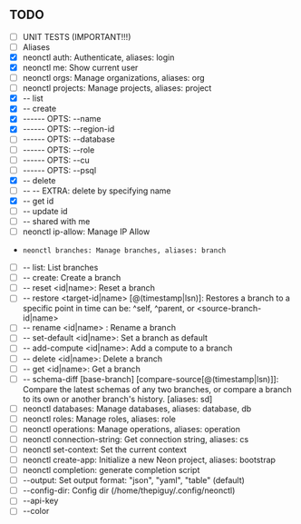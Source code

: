 ## TODO

- [ ] UNIT TESTS (IMPORTANT!!!)
- [ ] Aliases
- [x] neonctl auth: Authenticate, aliases: login
- [x] neonctl me: Show current user
- [ ] neonctl orgs: Manage organizations, aliases: org
- [ ] neonctl projects: Manage projects, aliases: project
- [x] -- list
- [x] -- create
- [x] ------ OPTS: --name
- [x] ------ OPTS: --region-id
- [ ] ------ OPTS: --database
- [ ] ------ OPTS: --role
- [ ] ------ OPTS: --cu
- [ ] ------ OPTS: --psql
- [x] -- delete
- [ ] -- -- EXTRA: delete by specifying name
- [x] -- get id
- [ ] -- update id
- [ ] -- shared with me
- [ ] neonctl ip-allow: Manage IP Allow
-     neonctl branches: Manage branches, aliases: branch
- [ ] -- list: List branches
- [ ] -- create: Create a branch
- [ ] -- reset <id|name>: Reset a branch
- [ ] -- restore <target-id|name> <source>[@(timestamp|lsn)]: Restores a branch to a specific point in time <source> can be: ^self, ^parent, or <source-branch-id|name>
- [ ] -- rename <id|name> <new-name>: Rename a branch
- [ ] -- set-default <id|name>: Set a branch as default
- [ ] -- add-compute <id|name>: Add a compute to a branch
- [ ] -- delete <id|name>: Delete a branch
- [ ] -- get <id|name>: Get a branch
- [ ] -- schema-diff [base-branch] [compare-source[@(timestamp|lsn)]]: Compare the latest schemas of any two branches, or compare a branch to its own or another branch's history. [aliases: sd]
- [ ] neonctl databases: Manage databases, aliases: database, db
- [ ] neonctl roles: Manage roles, aliases: role
- [ ] neonctl operations: Manage operations, aliases: operation
- [ ] neonctl connection-string: Get connection string, aliases: cs
- [ ] neonctl set-context: Set the current context
- [ ] neonctl create-app: Initialize a new Neon project, aliases: bootstrap
- [ ] neonctl completion: generate completion script
- [ ] --output: Set output format: "json", "yaml", "table" (default)
- [ ] --config-dir: Config dir (/home/thepiguy/.config/neonctl)
- [ ] --api-key
- [ ] --color
